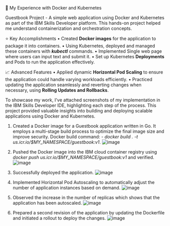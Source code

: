 🚀 My Experience with Docker and Kubernetes

Guestbook Project - A simple web application using Docker and Kubernetes as part of the IBM Skills Developer platform. This hands-on project helped me understand containerization and orchestration concepts.

:star: Key Accomplishments
•	Created **Docker images** for the application to package it into containers.
•	Using Kubernetes, deployed and managed these containers with **_kubectl_** commands.
•	Implemented Single web page where users can input text and submit it. 
•	Set up Kubernetes **Deployments** and Pods to run the application effectively.


:chart_with_upwards_trend: Advanced Features
•	Applied dynamic **Horizontal Pod Scaling** to ensure the application could handle varying workloads efficiently.
•	Practiced updating the application seamlessly and reverting changes when necessary, using **Rolling Updates and Rollbacks**.

To showcase my work, I've attached screenshots of my implementation in the IBM Skills Developer IDE, highlighting each step of the process. This project provided valuable insights into building and deploying scalable applications using Docker and Kubernetes.

1. Created a Docker image for a Guestbook application written in Go. It employs a multi-stage build process to optimize the final image size and improve security. Docker build command:  _- docker build . -t       us.icr.io/$MY_NAMESPACE/guestbook:v1_.
   ![image](https://github.com/user-attachments/assets/27036b6d-7cee-4743-8aec-516531ed4e16)

2. Pushed the Docker image into the IBM cloud container registry using _docker push us.icr.io/$MY_NAMESPACE/guestbook:v1_ and verified.
   ![image](https://github.com/user-attachments/assets/8c7b070d-5ed3-4964-b1e5-e248bbebd499)

3. Successfully deployed the application.
   ![image](https://github.com/user-attachments/assets/c4f88a2f-29fd-491d-b84e-0171b276398e)

4. Implemented Horizontal Pod Autoscaling to automatically adjust the number of application instances based on demand.
   ![image](https://github.com/user-attachments/assets/f3eef067-f5b6-41e0-9f50-9760faf2a781)

5. Observed the increase in the number of replicas which shows that the application has been autoscaled.
   ![image](https://github.com/user-attachments/assets/5376a1f4-686b-4720-92c3-11d2aa7aabff)

6. Prepared a second revision of the application by updating the Dockerfile and initiated a rollout to deploy the changes.
   ![image](https://github.com/user-attachments/assets/da381f87-5d7e-44e0-82d5-9f85a1ff73bf)
 
